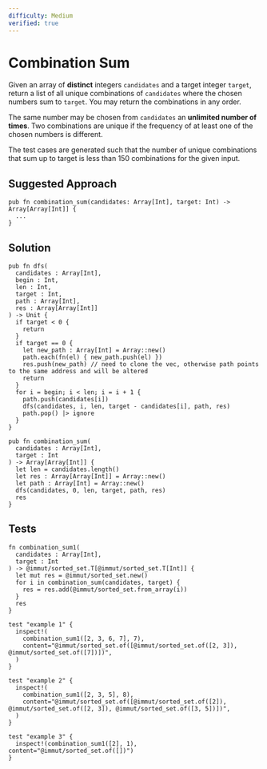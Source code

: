 ```yaml
---
difficulty: Medium
verified: true
---
```


# Combination Sum

Given an array of **distinct** integers `candidates` and a target integer `target`, return a list of all unique combinations of `candidates` where the chosen numbers sum to `target`. You may return the combinations in any order.

The same number may be chosen from `candidates` an **unlimited number of times**. Two combinations are unique if the
frequency of at least one of the chosen numbers is different.

The test cases are generated such that the number of unique combinations that sum up to target is less than 150 combinations for the given input.

## Suggested Approach

```mbt nocheck
pub fn combination_sum(candidates: Array[Int], target: Int) -> Array[Array[Int]] {
  ...
}
```

## Solution

```mbt
pub fn dfs(
  candidates : Array[Int],
  begin : Int,
  len : Int,
  target : Int,
  path : Array[Int],
  res : Array[Array[Int]]
) -> Unit {
  if target < 0 {
    return
  }
  if target == 0 {
    let new_path : Array[Int] = Array::new()
    path.each(fn(el) { new_path.push(el) })
    res.push(new_path) // need to clone the vec, otherwise path points to the same address and will be altered
    return
  }
  for i = begin; i < len; i = i + 1 {
    path.push(candidates[i])
    dfs(candidates, i, len, target - candidates[i], path, res)
    path.pop() |> ignore
  }
}

pub fn combination_sum(
  candidates : Array[Int],
  target : Int
) -> Array[Array[Int]] {
  let len = candidates.length()
  let res : Array[Array[Int]] = Array::new()
  let path : Array[Int] = Array::new()
  dfs(candidates, 0, len, target, path, res)
  res
}
```

## Tests

```moonbit
fn combination_sum1(
  candidates : Array[Int],
  target : Int
) -> @immut/sorted_set.T[@immut/sorted_set.T[Int]] {
  let mut res = @immut/sorted_set.new()
  for i in combination_sum(candidates, target) {
    res = res.add(@immut/sorted_set.from_array(i))
  }
  res
}

test "example 1" {
  inspect!(
    combination_sum1([2, 3, 6, 7], 7),
    content="@immut/sorted_set.of([@immut/sorted_set.of([2, 3]), @immut/sorted_set.of([7])])",
  )
}

test "example 2" {
  inspect!(
    combination_sum1([2, 3, 5], 8),
    content="@immut/sorted_set.of([@immut/sorted_set.of([2]), @immut/sorted_set.of([2, 3]), @immut/sorted_set.of([3, 5])])",
  )
}

test "example 3" {
  inspect!(combination_sum1([2], 1), content="@immut/sorted_set.of([])")
}
```
